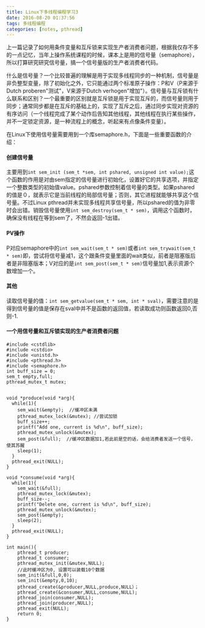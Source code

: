 ```yaml
---
title: Linux下多线程编程学习3
date: 2016-08-20 01:37:56
tags: 多线程编程
categories: [notes, pthread]
---
```

上一篇记录了如何用条件变量和互斥锁来实现生产者消费者问题，根据我仅存不多的一点记忆，当年上操作系统课程的时候，课本上是用的信号量（semaphore），所以打算研究研究信号量，搞一个信号量版的生产者消费者代码。

什么是信号量？一个比较普遍的理解是用于实现多线程同步的一种机制，信号量是非负整型变量，除了初始化之外，它只能通过两个标准原子操作：P和V（P来源于Dutch proberen"测试"，V来源于Dutch verhogen"增加"）。信号量与互斥锁有什么联系和区别？一个最重要的区别就是互斥锁是用于实现互斥的，而信号量则用于同步；通常同步都是在互斥的基础上的，实现了互斥之后，通过同步实现对资源的有序访问（一个线程完成了某个动作后告知其他线程，其他线程在执行某些操作，并不一定锁定资源，是一种流程上的概念，听起来有点像条件变量）。

在Linux下使用信号量需要用到一个库semaphore.h，下面是一些重要函数的介绍：
#### 创建信号量
主要用到`int sem_init (sem_t *sem, int pshared, unsigned int value);`这个函数的作用是对由sem指定的信号量进行初始化，设置好它的共享选项，并指定一个整数类型的初始值value。pshared参数控制着信号量的类型。如果pshared的值是０，就表示它是当前线程的局部信号量；否则，其它进程就能够共享这个信号量。不过Linux pthread并未实现多线程共享信号量，所以pshared的值为非零时会出错。销毁信号量使用`int sem_destroy(sem_t * sem)`，调用这个函数时，确保没有线程在等到sem了，不然会返回-1出错。
#### PV操作
P对应semaphore中的`int sem_wait(sem_t * sem)`或者`int sem_trywait(sem_t * sem)`即，尝试将信号量减1，这个跟条件变量里面的wait类似，前者是阻塞版后者是非阻塞版本；V对应的是`int sem_post(sem_t * sem)`信号量加1,表示资源个数增加一个。

<!-- more -->

#### 其他
读取信号量的值：`int sem_getvalue(sem_t * sem, int * sval)`，需要注意的是得到信号量的值是保存在sval中并不是函数的返回值，若读取成功则函数返回0,否则-1.


#### 一个用信号量和互斥锁实现的生产者消费者问题
```
#include <cstdlib>
#include <cstdio>
#include <unistd.h>
#include <pthread.h>
#include <semaphore.h>
int buff_size = 0;
sem_t empty,full;
pthread_mutex_t mutex;


void *produce(void *arg){
  while(1){
    sem_wait(&empty);  //缓冲区未满
    pthread_mutex_lock(&mutex); //尝试加锁
    buff_size++;
    printf("Add one, current is %d\n", buff_size);
    pthread_mutex_unlock(&mutex);
    sem_post(&full);  //缓冲区数据加1,若此前是空的话，会给消费者发送一个信号，使其苏醒
    sleep(1);
  }
  pthread_exit(NULL);
}

void *consume(void *arg){
  while(1){
    sem_wait(&full);
    pthread_mutex_lock(&mutex);
    buff_size--;
    printf("Delete one, current is %d\n", buff_size);
    pthread_mutex_unlock(&mutex);
    sem_post(&empty);
    sleep(2);
  }
  pthread_exit(NULL);
}

int main(){
    pthread_t producer;
    pthread_t consumer;
    pthread_mutex_init(&mutex,NULL);
    //此时缓冲区为0, 设置可以装载10个数据
    sem_init(&full,0,0);
    sem_init(&empty,0,10);
    pthread_create(&producer,NULL,produce,NULL）；
    pthread_create(&consumer,NULL,consume,NULL);
    pthread_join(consumer,NULL);
    pthread_join(producer,NULL);
    pthread_exit(NULL);
    return 0;
}
```
